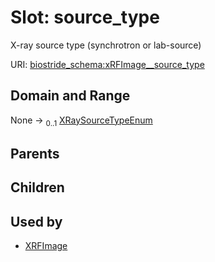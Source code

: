 
# Slot: source_type

X-ray source type (synchrotron or lab-source)

URI: [biostride_schema:xRFImage__source_type](https://w3id.org/biostride/schema/xRFImage__source_type)


## Domain and Range

None &#8594;  <sub>0..1</sub> [XRaySourceTypeEnum](XRaySourceTypeEnum.md)

## Parents


## Children


## Used by

 * [XRFImage](XRFImage.md)
